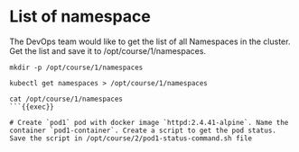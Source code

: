 # List of namespace

The DevOps team would like to get the list of all Namespaces in the cluster. Get the list and save it to /opt/course/1/namespaces.

```shell
mkdir -p /opt/course/1/namespaces

kubectl get namespaces > /opt/course/1/namespaces

cat /opt/course/1/namespaces
```{{exec}}

# Create `pod1` pod with docker image `httpd:2.4.41-alpine`. Name the container `pod1-container`. Create a script to get the pod status. Save the script in /opt/course/2/pod1-status-command.sh file


